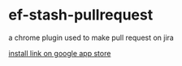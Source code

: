 # ef-stash-pullrequest
a chrome plugin used to make pull request on jira

[install link on google app store](https://chrome.google.com/webstore/detail/jira-pull-request-check/mamcheikphmddimhikmnhhkgmjipebmj?utm_source=launch_github)
